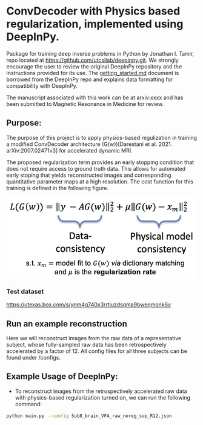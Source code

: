 # ConvDecoder with Physics based regularization, implemented using DeepInPy.
Package for training deep inverse problems in Python by Jonathan I. Tamir, repo located at https://github.com/utcsilab/deepinpy.git. We strongly encourage the user to review the original DeepInPy repository and the instructions provided for its use. The [getting_started.md](https://github.com/kslav/cdr_mri/tree/master/docs/getting_started.md) document is borrowed from the DeepInPy repo and explains data formatting for compatibility with DeepInPy. 

The manuscript associated with this work can be at arxiv:xxxx and has been submitted to Magnetic Resonance in Medicine for review. 


## Purpose:
The purpose of this project is to apply physics-based regulization in training a modified ConvDecoder architecture (G(w))[Darestani et al. 2021. arXiv:2007.02471v3] for accelerated dynamic MRI. 

The proposed regularization term provides an early stopping condition that does not require access to ground truth data. This allows for automated early stoping that yields reconstructed images and corresponding quantitative parameter maps at a high resolution. The cost function for this training is defined in the following figure.

<img src="docs/images/costfunction.png" width="500">


### Test dataset
https://utexas.box.com/s/ynm4g740x3rrtiuzdsqma9bweqmonk6v

## Run an example reconstruction

Here we will reconstruct images from the raw data of a representative subject, whose fully-sampled raw data has been retrospectively accelerated by a factor of 12. All config files for all three subjects can be found under /configs.



## Example Usage of DeepInPy:
- To reconstruct images from the retrospectively accelerated raw data with physics-based regularization turned on, we can run the following command:
```bash
python main.py --config Sub8_brain_VFA_raw_noreg_sup_R12.json
```

